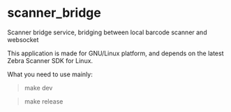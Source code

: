 # scanner_bridge
Scanner bridge service, bridging between local barcode scanner and websocket

This application is made for GNU/Linux platform,
and depends on the latest Zebra Scanner SDK for Linux.

What you need to use mainly:

> make dev

> make release